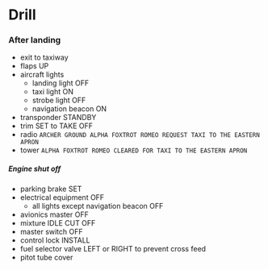 # Drill

### After landing

* exit to taxiway
* flaps UP
* aircraft lights
  * landing light OFF
  * taxi light ON
  * strobe light OFF
  * navigation beacon ON
* transponder STANDBY
* trim SET to TAKE OFF
* radio `ARCHER GROUND ALPHA FOXTROT ROMEO REQUEST TAXI TO THE EASTERN APRON`
* tower `ALPHA FOXTROT ROMEO CLEARED FOR TAXI TO THE EASTERN APRON`

##### Engine shut off

* parking brake SET
* electrical equipment OFF
  * all lights except navigation beacon OFF
* avionics master OFF
* mixture IDLE CUT OFF
* master switch OFF
* control lock INSTALL
* fuel selector valve LEFT or RIGHT to prevent cross feed
* pitot tube cover
